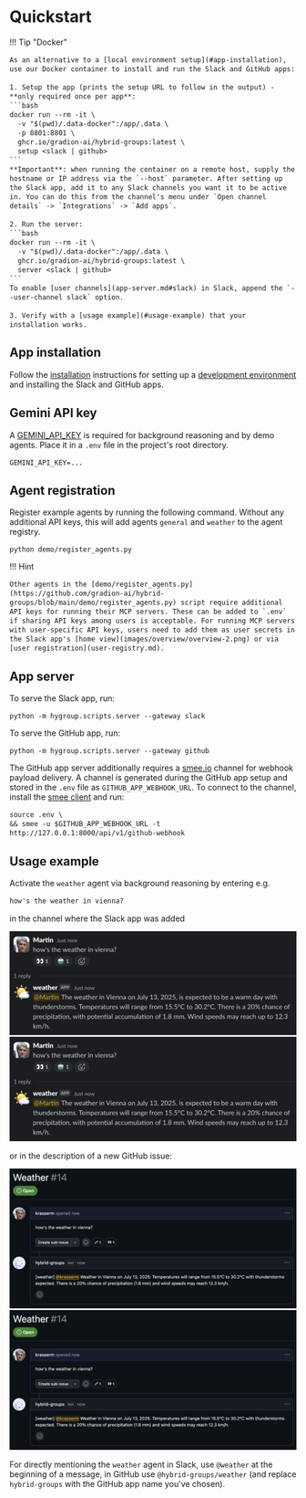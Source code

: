 # Quickstart

!!! Tip "Docker"

    As an alternative to a [local environment setup](#app-installation), use our Docker container to install and run the Slack and GitHub apps:

    1. Setup the app (prints the setup URL to follow in the output) - **only required once per app**:
    ```bash    
    docker run --rm -it \
      -v "$(pwd)/.data-docker":/app/.data \
      -p 8801:8801 \
      ghcr.io/gradion-ai/hybrid-groups:latest \
      setup <slack | github>            
    ```
    **Important**: when running the container on a remote host, supply the hostname or IP address via the `--host` parameter. After setting up the Slack app, add it to any Slack channels you want it to be active in. You can do this from the channel's menu under `Open channel details` -> `Integrations` -> `Add apps`.
    
    2. Run the server:
    ```bash
    docker run --rm -it \
      -v "$(pwd)/.data-docker":/app/.data \
      ghcr.io/gradion-ai/hybrid-groups:latest \
      server <slack | github>
    ```
    To enable [user channels](app-server.md#slack) in Slack, append the `--user-channel slack` option.

    3. Verify with a [usage example](#usage-example) that your installation works.

## App installation

Follow the [installation](installation.md) instructions for setting up a [development environment](installation.md#development-environment) and installing the Slack and GitHub apps.

## Gemini API key

A [GEMINI_API_KEY](https://aistudio.google.com/apikey) is required for background reasoning and by demo agents. Place it in a `.env` file in the project's root directory.

```env title=".env"
GEMINI_API_KEY=...
```

## Agent registration

Register example agents by running the following command. Without any additional API keys, this will add agents `general` and `weather` to the agent registry.

```shell
python demo/register_agents.py
```

!!! Hint

    Other agents in the [demo/register_agents.py](https://github.com/gradion-ai/hybrid-groups/blob/main/demo/register_agents.py) script require additional API keys for running their MCP servers. These can be added to `.env` if sharing API keys among users is acceptable. For running MCP servers with user-specific API keys, users need to add them as user secrets in the Slack app's [home view](images/overview/overview-2.png) or via [user registration](user-registry.md).

## App server

To serve the Slack app, run:

```shell
python -m hygroup.scripts.server --gateway slack
```

To serve the GitHub app, run:

```shell
python -m hygroup.scripts.server --gateway github
```

The GitHub app server additionally requires a [smee.io](https://smee.io/) channel for webhook payload delivery. A channel is generated during the GitHub app setup and stored in the `.env` file as `GITHUB_APP_WEBHOOK_URL`. To connect to the channel, install the [smee client](https://github.com/probot/smee-client) and run:

```shell
source .env \
&& smee -u $GITHUB_APP_WEBHOOK_URL -t http://127.0.0.1:8000/api/v1/github-webhook
```

## Usage example

Activate the `weather` agent via background reasoning by entering e.g.

```markdown
how's the weather in vienna?
```

in the channel where the Slack app was added

<div class="image-zoom quickstart-image">
  <a href="../images/quickstart/quickstart-1.png" target="_blank"><img src="../images/quickstart/quickstart-1.png" class="thumbnail"></a>
  <a href="../images/quickstart/quickstart-1.png" target="_blank" class="large-link"><img src="../images/quickstart/quickstart-1.png" class="large"></a>
</div>

or in the description of a new GitHub issue:

<div class="image-zoom quickstart-image">
  <a href="../images/quickstart/quickstart-2.png" target="_blank"><img src="../images/quickstart/quickstart-2.png" class="thumbnail"></a>
  <a href="../images/quickstart/quickstart-2.png" target="_blank" class="large-link"><img src="../images/quickstart/quickstart-2.png" class="large"></a>
</div>

For directly mentioning the `weather` agent in Slack, use `@weather` at the beginning of a message, in GitHub use `@hybrid-groups/weather` (and replace `hybrid-groups` with the GitHub app name you've chosen).
